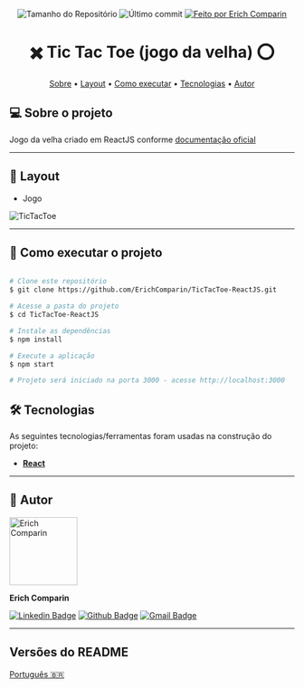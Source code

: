 <p align="center">
  <img alt="Tamanho do Repositório" src="https://img.shields.io/github/repo-size/ErichComparin/TicTacToe-ReactJS?style=flat-square" />
  
  <img alt="Último commit" src="https://img.shields.io/github/last-commit/ErichComparin/TicTacToe-ReactJS?style=flat-square" />

  <a href="https://github.com/ErichComparin">
    <img alt="Feito por Erich Comparin" src="https://img.shields.io/badge/feito%20por-Erich%20Comparin-orange?style=flat-square" />
  </a>

</p>

<h1 align="center">
    ✖️ Tic Tac Toe (jogo da velha) ⭕
</h1>

<!-- 🚧🚧 Em construção 🚧🚧 -->

<p align="center">
 <a href="#-sobre-o-projeto">Sobre</a> •
 <a href="#-layout">Layout</a> • 
 <a href="#-como-executar-o-projeto">Como executar</a> • 
 <a href="#-tecnologias">Tecnologias</a> •
 <a href="#-autor">Autor</a>
</p>

## 💻 Sobre o projeto

Jogo da velha criado em ReactJS conforme [documentação oficial](https://reactjs.org/tutorial/tutorial.html)

---

## 🎨 Layout

- Jogo
<img alt="TicTacToe" src="./readme/web1.jpg?raw=true">

---

## 🚀 Como executar o projeto

```bash

# Clone este repositório
$ git clone https://github.com/ErichComparin/TicTacToe-ReactJS.git

# Acesse a pasta do projeto
$ cd TicTacToe-ReactJS

# Instale as dependências
$ npm install

# Execute a aplicação
$ npm start

# Projeto será iniciado na porta 3000 - acesse http://localhost:3000

```

## 🛠 Tecnologias

As seguintes tecnologias/ferramentas foram usadas na construção do projeto:

-   **[React](https://reactjs.org/)**

---

## 🧔 Autor

<img alt="Erich Comparin" src="https://avatars1.githubusercontent.com/u/49964553?s=460&u=cbfeb4a52528866ecd92b23fb86afa9bf1cc4ee2&v=4" width="120px"/>

**Erich Comparin**

[![Linkedin Badge](https://img.shields.io/badge/-Erich_Comparin-blue?style=flat-square&logo=Linkedin&logoColor=white&link=ttps://www.linkedin.com/in/erich-comparin-6923119b/)](https://www.linkedin.com/in/erich-comparin-6923119b/) [![Github Badge](https://img.shields.io/badge/-Erich_Comparin-000?style=flat-square&logo=Github&logoColor=white&link=https://github.com/ErichComparin)](https://github.com/ErichComparin) [![Gmail Badge](https://img.shields.io/badge/-erich.comparin@gmail.com-c14438?style=flat-square&logo=Gmail&logoColor=white&link=mailto:erich.comparin@gmail.com)](mailto:erich.comparin@gmail.com)

---

##  Versões do README

[Português 🇧🇷](./README.md)
